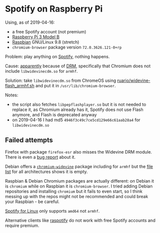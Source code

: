 # Spotify on Raspberry Pi

Using, as of 2019-04-16:

* a free Spotify account (not premium)
* [Raspberry Pi 3 Model B](https://www.raspberrypi.org/products/raspberry-pi-3-model-b/)
* [Raspbian](https://www.raspbian.org/) GNU/Linux 9.8 (stretch)
* `chromium-browser` package version `72.0.3626.121-0+rp`

Problem: play anything on [Spotify](https://open.spotify.com/), nothing happens.

Cause: [apparently](https://gist.github.com/ruario/3c873d43eb20553d5014bd4d29fe37f1)
because of [DRM](https://en.wikipedia.org/wiki/Digital_rights_management),
specifically that Chromium does not include `libwidevinecdm.so` for `armhf`.

Solution: take `libwidevinecdm.so` from ChromeOS using
[ruario/widevine-flash\_armhf.sh](https://gist.github.com/ruario/19a28d98d29d34ec9b184c42e5f8bf29)
and put it in `/usr/lib/chromium-browser`.

Notes:

* the script also fetches `libpepflashplayer.so` but it is not needed to replace it,
  as Chromium already has it, Spotify does not use Flash anymore, and Flash is deprecated anyway
* on 2019-04-16 I had md5 `4946f3c49c7ce5cd129e66c61aab28a4` for `libwidevinecdm.so`

## Failed attempts

Firefox with package `firefox-esr` also misses the Widevine DRM module.
There is even a [bug report](https://bugzilla.mozilla.org/show_bug.cgi?id=1392037) about it.

Debian offers a [`chromium-widevine`](https://packages.debian.org/search?searchon=names&keywords=chromium-widevine)
package including for `armhf` but the [file list](https://packages.debian.org/stretch/armhf/chromium-widevine/filelist)
for all architectures shows it is empty.

Raspbian & Debian Chromium packages are actually different:
on Debian it is `chromium` while on Raspbian it is `chromium-browser`.
I tried adding Debian repositories and installing `chromium` but it fails to even start,
so I think messing up with the repos might not be recommended and could break your Raspbian - be careful.

[Spotify for Linux](https://www.spotify.com/ch-de/download/linux/)
only supports `amd64` not `armhf`.

Alternative clients like [raspotify](https://github.com/dtcooper/raspotify)
do not work with free Spotify accounts and require premium.
